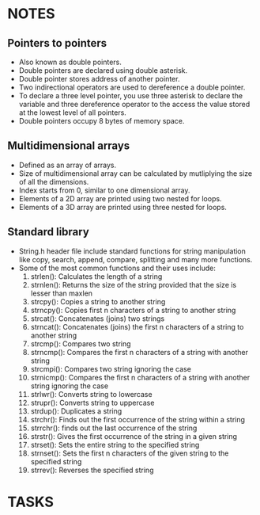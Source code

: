 # NOTES
## Pointers to pointers
- Also known as double pointers.
- Double pointers are declared using double asterisk.
- Double pointer stores address of another pointer.
- Two indirectional operators are used to dereference a double pointer.
- To declare a three level pointer, you use three asterisk to declare the variable
  and three dereference operator to the access the value stored at the lowest level of all pointers.
- Double pointers occupy 8 bytes of memory space.

## Multidimensional arrays

- Defined as an array of arrays.
- Size of multidimensional array can be calculated by mutliplying the size of all the dimensions.
- Index starts from 0, similar to one dimensional array.
- Elements of a 2D array are printed using two nested for loops.
- Elements of a 3D array are printed using three nested for loops. 

## Standard library
- String.h header file include standard functions for string manipulation like copy, search,
  append, compare, splitting and many more functions.
- Some of the most common functions and their uses include:
	1. strlen(): Calculates the length of a string
	2. strnlen(): Returns the size of the string provided that the size is lesser than maxlen
	3. strcpy(): Copies a string to another string
	4. strncpy(): Copies first n characters of a string to another string
	5. strcat(): Concatenates (joins) two strings
	6. strncat(): Concatenates (joins) the first n characters of a string to another string
	7. strcmp(): Compares two string
	8. strncmp(): Compares the first n characters of a string with another string
	9. strcmpi(): Compares two string ignoring the case
	10. strnicmp(): Compares the first n characters of a string with another string ignoring the case
	11. strlwr(): Converts string to lowercase
	12. strupr(): Converts string to uppercase
	13. strdup(): Duplicates a string
	14. strchr(): Finds out the first occurrence of the string within a string
	15. strrchr(): finds out the last occurrence of the string
	16. strstr(): Gives the first occurrence of the string in a given string
	17. strset(): Sets the entire string to the specified string
	18. strnset(): Sets the first n characters of the given string to the specified string
	19. strrev(): Reverses the specified string

# TASKS

